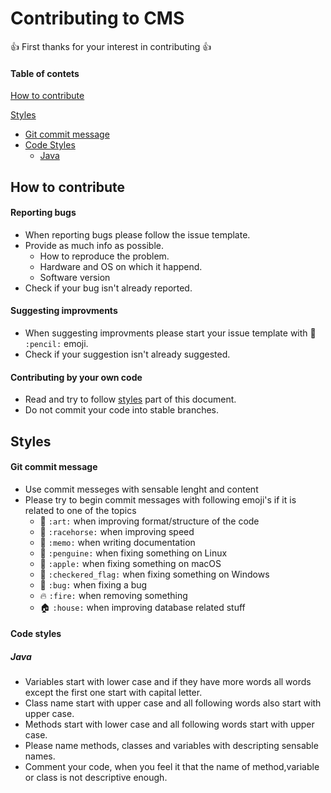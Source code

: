 # Contributing to CMS

:+1: First thanks for your interest in contributing :+1:

#### Table of contets
[How to contribute](#how-to-contribute)

[Styles](#styles)
* [Git commit message](#git-commit-message)
* [Code Styles](#code-styles)
  * [Java](#java)
  
## How to contribute
#### Reporting bugs
* When reporting bugs please follow the issue template.
* Provide as much info as possible.
  * How to reproduce the problem.
  * Hardware and OS on which it happend.
  * Software version
* Check if your bug isn't already reported.
#### Suggesting improvments
* When suggesting improvments please start your issue template with :pencil: `:pencil:` emoji.
* Check if your suggestion isn't already suggested.
#### Contributing by your own code
* Read and try to follow [styles](#styles) part of this document.
* Do not commit your code into stable branches.

## Styles
#### Git commit message
* Use commit messeges with sensable lenght and content
* Please try to begin commit messages with following emoji's if it is related to one of the topics
  * :art: `:art:` when improving format/structure of the code
  * :racehorse: `:racehorse:` when improving speed
  * :memo: `:memo:` when writing documentation
  * :penguin: `:penguine:` when fixing something on Linux
  * :apple: `:apple:` when fixing something on macOS
  * :checkered_flag: `:checkered_flag:` when fixing something on Windows
  * :bug: `:bug:` when fixing a bug
  * :fire: `:fire:` when removing something
  * :house: `:house:` when improving database related stuff
#### Code styles
##### Java
* Variables start with lower case and if they have more words all words except the first one start with capital letter.
* Class name start with upper case and all following words also start with upper case.
* Methods start with lower case and all following words start with upper case.
* Please name methods, classes and variables with descripting sensable names.
* Comment your code, when you feel it that the name of method,variable or class is not descriptive enough.
